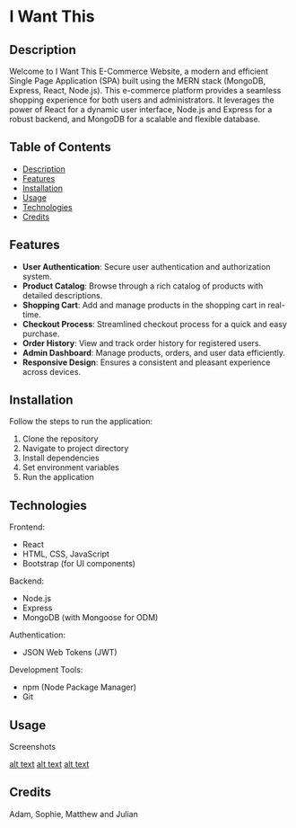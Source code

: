 # I Want This
## Description

Welcome to I Want This E-Commerce Website, a modern and efficient Single Page Application (SPA) built using the MERN stack (MongoDB, Express, React, Node.js). This e-commerce platform provides a seamless shopping experience for both users and administrators. It leverages the power of React for a dynamic user interface, Node.js and Express for a robust backend, and MongoDB for a scalable and flexible database.

## Table of Contents 
- [Description](#description)<br>
- [Features](#features)<br>
- [Installation](#installation)<br>
- [Usage](#usage)<br>
- [Technologies](#technologies)<br>
- [Credits](#credits)

## Features
- <strong>User Authentication</strong>: Secure user authentication and authorization system.
- <strong>Product Catalog</strong>: Browse through a rich catalog of products with detailed descriptions.
- <strong>Shopping Cart</strong>: Add and manage products in the shopping cart in real-time.
- <strong>Checkout Process</strong>: Streamlined checkout process for a quick and easy purchase.
- <strong>Order History</strong>: View and track order history for registered users.
- <strong>Admin Dashboard</strong>: Manage products, orders, and user data efficiently.
- <strong>Responsive Design</strong>: Ensures a consistent and pleasant experience across devices.
## Installation

Follow the steps to run the application:
1. Clone the repository
2. Navigate to project directory
3. Install dependencies
4. Set environment variables
5. Run the application

## Technologies

Frontend:

- React
- HTML, CSS, JavaScript
- Bootstrap (for UI components)

Backend:

- Node.js
- Express
- MongoDB (with Mongoose for ODM)

Authentication:

- JSON Web Tokens (JWT)

Development Tools:

- npm (Node Package Manager)
- Git

## Usage

Screenshots

[alt text](./client/src/assets/Home.png)
[alt text](./client/src/assets/Login.png)
[alt text](./client/src/assets/Checkout.png)
   

## Credits

Adam, Sophie, Matthew and Julian
